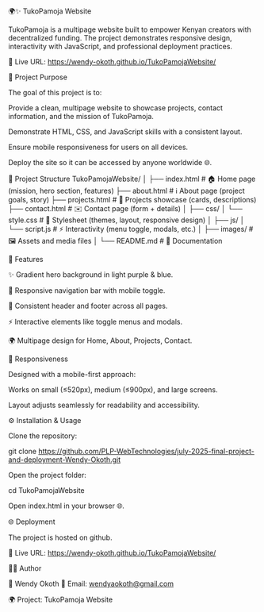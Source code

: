 🌍✨ TukoPamoja Website

TukoPamoja is a multipage website built to empower Kenyan creators with decentralized funding.
The project demonstrates responsive design, interactivity with JavaScript, and professional deployment practices.

🔗 Live URL: https://wendy-okoth.github.io/TukoPamojaWebsite/

🎯 Project Purpose

The goal of this project is to:

Provide a clean, multipage website to showcase projects, contact information, and the mission of TukoPamoja.

Demonstrate HTML, CSS, and JavaScript skills with a consistent layout.

Ensure mobile responsiveness for users on all devices.

Deploy the site so it can be accessed by anyone worldwide 🌐.

📂 Project Structure
TukoPamojaWebsite/
│
├── index.html       # 🏠 Home page (mission, hero section, features)
├── about.html       # ℹ️ About page (project goals, story)
├── projects.html    # 📁 Projects showcase (cards, descriptions)
├── contact.html     # ✉️ Contact page (form + details)
│
├── css/
│   └── style.css    # 🎨 Stylesheet (themes, layout, responsive design)
│
├── js/
│   └── script.js    # ⚡ Interactivity (menu toggle, modals, etc.)
│
├── images/          # 🖼️ Assets and media files
│
└── README.md        # 📘 Documentation

🚀 Features

✨ Gradient hero background in light purple & blue.

📱 Responsive navigation bar with mobile toggle.

🎨 Consistent header and footer across all pages.

⚡ Interactive elements like toggle menus and modals.

🌍 Multipage design for Home, About, Projects, Contact.

📱 Responsiveness

Designed with a mobile-first approach:

Works on small (≤520px), medium (≤900px), and large screens.

Layout adjusts seamlessly for readability and accessibility.

⚙️ Installation & Usage

Clone the repository:

git clone https://github.com/PLP-WebTechnologies/july-2025-final-project-and-deployment-Wendy-Okoth.git


Open the project folder:

cd TukoPamojaWebsite


Open index.html in your browser 🌐.

🌐 Deployment

The project is hosted on github.

🔗 Live URL: https://wendy-okoth.github.io/TukoPamojaWebsite/

👩‍💻 Author

👤 Wendy Okoth
📧 Email: wendyaokoth@gmail.com


🌍 Project: TukoPamoja Website
